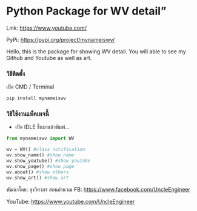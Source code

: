 # Python Package for WV detail”
Link: https://www.youtube.com/

PyPi: https://pypi.org/project/mynameiswv/

Hello, this is the package for showing WV detail. You will able to see my Github and Youtube as well as art.

### วิธีติดตั้ง

เปิด CMD / Terminal

```python
pip install mynameiswv
```

### วิธีใช้งานแพ็คเพจนี้

- เปิด IDLE ขึ้นมาแล้วพิมพ์...

```python
from mynameiswv import WV

wv = WV() #class notification
wv.show_name() #show name
wv.show_youtube() #show youtube
wv.show_page() #show page
wv.about() #show others
wv.show_art() #show art
```

พัฒนาโดย: ลุงวิศวกร สอนคำนวณ
FB: https://www.facebook.com/UncleEngineer

YouTube: https://www.youtube.com/UncleEngineer
